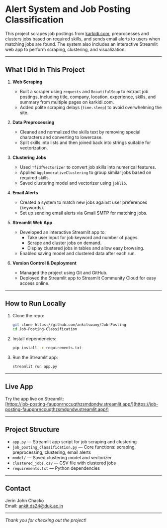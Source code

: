 # Alert System and Job Posting Classification 



This project scrapes job postings from [karkidi.com](https://www.karkidi.com), preprocesses and clusters jobs based on required skills, and sends email alerts to users when matching jobs are found. The system also includes an interactive Streamlit web app to perform scraping, clustering, and visualization.

---

## What I Did in This Project

1. **Web Scraping**  
   - Built a scraper using `requests` and `BeautifulSoup` to extract job postings, including title, company, location, experience, skills, and summary from multiple pages on karkidi.com.
   - Added polite scraping delays (`time.sleep`) to avoid overwhelming the site.

2. **Data Preprocessing**  
   - Cleaned and normalized the skills text by removing special characters and converting to lowercase.
   - Split skills into lists and then joined back into strings suitable for vectorization.

3. **Clustering Jobs**  
   - Used `TfidfVectorizer` to convert job skills into numerical features.
   - Applied `AgglomerativeClustering` to group similar jobs based on required skills.
   - Saved clustering model and vectorizer using `joblib`.

4. **Email Alerts**  
   - Created a system to match new jobs against user preferences (keywords).
   - Set up sending email alerts via Gmail SMTP for matching jobs.

5. **Streamlit Web App**  
   - Developed an interactive Streamlit app to:
     - Take user input for job keyword and number of pages.
     - Scrape and cluster jobs on demand.
     - Display clustered jobs in tables and allow easy browsing.
   - Enabled saving model and clustered data after each run.

6. **Version Control & Deployment**  
   - Managed the project using Git and GitHub.
   - Deployed the Streamlit app to Streamlit Community Cloud for easy access online.

---

## How to Run Locally

1. Clone the repo:

    ```bash
    git clone https://github.com/ankitswamy/Job-Posting
    cd Job-Posting-Classification
    ```

2. Install dependencies:

    ```bash
    pip install -r requirements.txt
    ```

3. Run the Streamlit app:

    ```bash
    streamlit run app.py
    ```

---

## Live App

Try the app live on Streamlit:  
[https://job-posting-fauppnrnccuqthzsmdpndw.streamlit.app/](https://job-posting-fauppnrnccuqthzsmdpndw.streamlit.app/)

---

## Project Structure

- `app.py` — Streamlit app script for job scraping and clustering  
- `job_posting_classification.py` — Core functions: scraping, preprocessing, clustering, email alerts  
- `model/` — Saved clustering model and vectorizer  
- `clustered_jobs.csv` — CSV file with clustered jobs  
- `requirements.txt` — Python dependencies  

---

## Contact

Jerin John Chacko  
Email: [ankit.ds24@duk.ac.in](mailto:ankit.ds24@duk.ac.in)  

---

*Thank you for checking out the project!*

